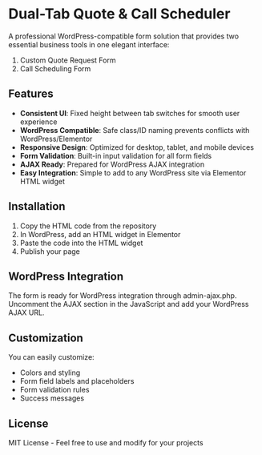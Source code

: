 # Dual-Tab Quote & Call Scheduler

A professional WordPress-compatible form solution that provides two essential business tools in one elegant interface:
1. Custom Quote Request Form
2. Call Scheduling Form

## Features

- **Consistent UI**: Fixed height between tab switches for smooth user experience
- **WordPress Compatible**: Safe class/ID naming prevents conflicts with WordPress/Elementor
- **Responsive Design**: Optimized for desktop, tablet, and mobile devices
- **Form Validation**: Built-in input validation for all form fields
- **AJAX Ready**: Prepared for WordPress AJAX integration
- **Easy Integration**: Simple to add to any WordPress site via Elementor HTML widget

## Installation

1. Copy the HTML code from the repository
2. In WordPress, add an HTML widget in Elementor
3. Paste the code into the HTML widget
4. Publish your page

## WordPress Integration

The form is ready for WordPress integration through admin-ajax.php. Uncomment the AJAX section in the JavaScript and add your WordPress AJAX URL.

## Customization

You can easily customize:
- Colors and styling
- Form field labels and placeholders
- Form validation rules
- Success messages

## License

MIT License - Feel free to use and modify for your projects
